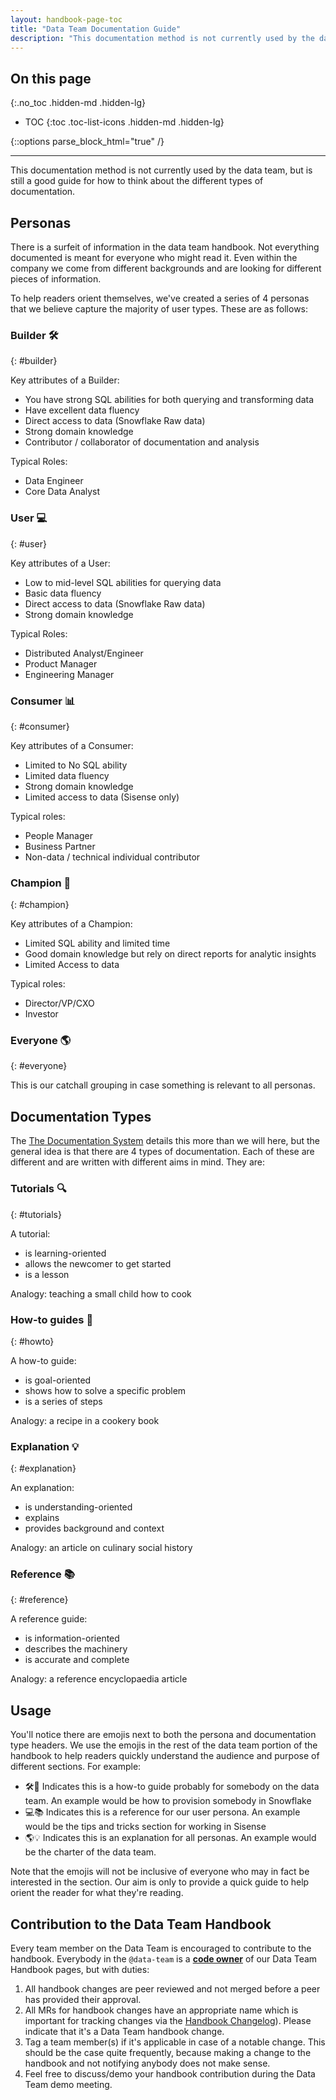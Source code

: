 ```yaml
---
layout: handbook-page-toc
title: "Data Team Documentation Guide"
description: "This documentation method is not currently used by the data team, but is still a good guide for how to think about the different types of documentation."
---
```


## On this page
{:.no_toc .hidden-md .hidden-lg}

- TOC
{:toc .toc-list-icons .hidden-md .hidden-lg}

{::options parse_block_html="true" /}

---

This documentation method is not currently used by the data team, but is still a good guide for how to think about the different types of documentation.

## Personas

There is a surfeit of information in the data team handbook. Not everything documented is meant for everyone who might read it. Even within the company we come from different backgrounds and are looking for different pieces of information.

To help readers orient themselves, we've created a series of 4 personas that we believe capture the majority of user types. These are as follows:

### Builder 🛠
{: #builder}

Key attributes of a Builder:

- You have strong SQL abilities for both querying and transforming data
- Have excellent data fluency
- Direct access to data (Snowflake Raw data)
- Strong domain knowledge
- Contributor / collaborator of documentation and analysis

Typical Roles:

- Data Engineer
- Core Data Analyst

### User 💻
{: #user}

Key attributes of a User:

- Low to mid-level SQL abilities for querying data
- Basic data fluency
- Direct access to data (Snowflake Raw data)
- Strong domain knowledge

Typical Roles:

- Distributed Analyst/Engineer
- Product Manager
- Engineering Manager

### Consumer 📊
{: #consumer}

Key attributes of a Consumer:

- Limited to No SQL ability
- Limited data fluency
- Strong domain knowledge
- Limited access to data (Sisense only)

Typical roles:

- People Manager
- Business Partner
- Non-data / technical individual contributor

### Champion 👑
{: #champion}

Key attributes of a Champion:

- Limited SQL ability and limited time
- Good domain knowledge but rely on direct reports for analytic insights
- Limited Access to data

Typical roles:

- Director/VP/CXO
- Investor

### Everyone 🌎
{: #everyone}

This is our catchall grouping in case something is relevant to all personas.

## Documentation Types

The [The Documentation System](https://documentation.divio.com/) details this more than we will here, but the general idea is that there are 4 types of documentation. Each of these are different and are written with different aims in mind. They are:

### Tutorials 🔍
{: #tutorials}

A tutorial:

- is learning-oriented
- allows the newcomer to get started
- is a lesson

Analogy: teaching a small child how to cook

### How-to guides 🏁
{: #howto}

A how-to guide:

- is goal-oriented
- shows how to solve a specific problem
- is a series of steps

Analogy: a recipe in a cookery book

### Explanation 💡
{: #explanation}

An explanation:

- is understanding-oriented
- explains
- provides background and context

Analogy: an article on culinary social history

### Reference 📚
{: #reference}

A reference guide:

- is information-oriented
- describes the machinery
- is accurate and complete

Analogy: a reference encyclopaedia article

## Usage

You'll notice there are emojis next to both the persona and documentation type headers. We use the emojis in the rest of the data team portion of the handbook to help readers quickly understand the audience and purpose of different sections. For example:

- 🛠🏁 Indicates this is a how-to guide probably for somebody on the data team. An example would be how to provision somebody in Snowflake
- 💻📚 Indicates this is a reference for our user persona. An example would be the tips and tricks section for working in Sisense
- 🌎💡 Indicates this is an explanation for all personas. An example would be the charter of the data team.

Note that the emojis will not be inclusive of everyone who may in fact be interested in the section. Our aim is only to provide a quick guide to help orient the reader for what they're reading.

## Contribution to the Data Team Handbook
Every team member on the Data Team is encouraged to contribute to the handbook. Everybody in the `@data-team` is a **[code owner](https://gitlab.com/gitlab-com/www-gitlab-com/-/blob/master/.gitlab/CODEOWNERS)** of our Data Team Handbook pages, but with duties:
1. All handbook changes are peer reviewed and not merged before a peer has provided their approval.
2. All MRs for handbook changes have an appropriate name which is important for tracking changes via the [Handbook Changelog](https://about.gitlab.com/handbook/CHANGELOG.html)). Please indicate that it's a Data Team handbook change.
3. Tag a team member(s) if it's applicable in case of a notable change. This should be the case quite frequently, because making a change to the handbook and not notifying anybody does not make sense. 
4. Feel free to discuss/demo your handbook contribution during the Data Team demo meeting. 